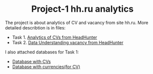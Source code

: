 ### <h1 align="center"> Project-1 hh.ru analytics </h1>
The project is about analytics of CV and vacancy from site hh.ru. More detailed describtion is in files:
- Task 1. [Analytics of CVs from HeadHunter](Task%201.%20Анализ%20резюме%20из%20HeadHunter.ipynb)
- Task 2. [Data Understanding vacancy from HeadHunter](Task%202.%20Анализ%20вакансий%20из%20HeadHunter.ipynb)


I also attached databases for Task 1:
- [Database with CVs](https://drive.google.com/file/d/1TFh7vtOaKdsgPJsmX5BlKp2ZM-0enDKV/view?usp=sharing)
- [Database with currencies(for CV)](https://drive.google.com/file/d/1k9q43Ed0GJldv7VixTBdm9ZLRfu4Cef6/view?usp=sharing)
